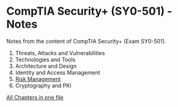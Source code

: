 # CompTIA Security+ (SY0-501) - Notes
Notes from the content of CompTIA Security+ (Exam SY0-501).

1. Threats, Attacks and Vulnerabilities
2. Technologies and Tools
3. Architecture and Design
4. Identity and Access Management
5. [Risk Management](https://github.com/Samsar4/SecurityPlus-ExamNotes/blob/master/1-Risk-Management.md)
6. Cryptography and PKI

[All Chapters in one file](https://github.com/Samsar4/SecurityPlus-ExamNotes/blob/master/All-Chapters.md)

